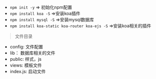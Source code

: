 - `npm init -y` => 初始化npm配置
- `npm install koa -S` =>安装koa插件
- `npm install mysql -S` =>安装mysql数据库
- `npm install koa-static koa-router koa-ejs -S` =>安装koa相关的插件


> 文件目录
- config: 文件配置
- lib： 数据库相关的文件
- public: 样式，js
- views: 模板文件
- index.js: 启动文件

